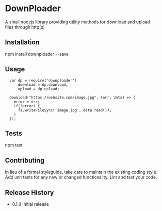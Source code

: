 DownPloader
=========

A small nodejs library providing utility methods for download and upload files through http(s)

## Installation

  npm install downploader --save

## Usage

```
  var dp = require('downploader')
      download = dp.download,
      upload = dp.upload;

  download("https://website.com/image.jpg", (err, data) => {
    error = err;
    if(!error) {
      fs.writeFileSync('image.jpg', data.read());
    }
  });
```

## Tests

  npm test

## Contributing

In lieu of a formal styleguide, take care to maintain the existing coding style.
Add unit tests for any new or changed functionality. Lint and test your code.

## Release History

* 0.1.0 Initial release